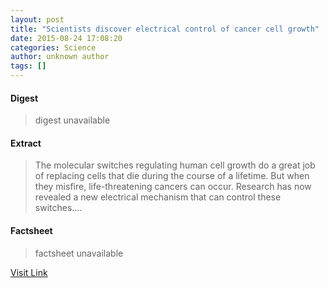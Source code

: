 ```yaml
---
layout: post
title: "Scientists discover electrical control of cancer cell growth"
date: 2015-08-24 17:08:20
categories: Science
author: unknown author
tags: []
---
```



#### Digest
>digest unavailable

#### Extract
>The molecular switches regulating human cell growth do a great job of replacing cells that die during the course of a lifetime. But when they misfire, life-threatening cancers can occur. Research has now revealed a new electrical mechanism that can control these switches....

#### Factsheet
>factsheet unavailable

[Visit Link](http://www.sciencedaily.com/releases/2015/08/150824130820.htm)


